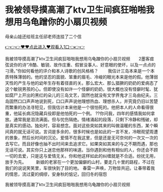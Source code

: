 # 我被领导摸高潮了ktv卫生间疯狂啪啪我想用乌龟蹭你的小扇贝视频
母亲山娃还给班主任邱老师连挂了二个信

<a href="https://github.com/qdmang/dhap/issues/1">👉👉👉♥♥点此进入♥观看入1口👈👉👉</a>

我被领导摸高潮了ktv卫生间疯狂啪啪我想用乌龟蹭你的小扇贝视频　　2墨客痖弦说你的诗“冷酷、敏锐、故作庄重、假冒没事人、好意眼的使坏，以及一点点的刁滑。”你如何看他的评介和本人诗歌的创风格格？
　　我估计三岛本来是一个本质特殊薄弱的。他的坚忍的面貌、笨重的眉毛、冷峻的眼光本来是他的假。他薄弱天性的产生与他的幼年生存有着径直的关。那么宏大、那么猖獗的奶奶的爱病态了这个敏锐男孩的心。但即使没有如许一个怪僻的奶奶，很大概也没有怪僻时髦、犹如腐尸上开出的黑红的朵儿的三岛文艺，固然也就没有文学界鬼才三岛由纪夫。三岛固然口口声声地说到死，口口声声说他理想热血、理想杀人，并究竟仍旧以苦楚而繁重的办法寻短见，但我估计本来他是一个很怕死的。他把本人的人命看得很重，他延长病况隐藏兵役即是他怕死的一个例。
??你问我，四年的感情我如何拿放。通常我是泪流满面。但与忧伤隔绝。情绪涌起的段落，只剩下冷静和残破，却是真实的感动。独处时，容易想念。面对这些突如其来的叫做温暖的东西，某个瞬间真的就无话可说。言词是多余的，很多时候也是如此的一言不发，冷眼观望周遭的景象，然后长时间的沉沦。爱情不在我这里，但是还是无可奈何的一次又一次的去写它。而且好像也抽不出时间来去追求它。如果突如其来的与之不期而遇，那也无话可说。其实你只上迷恋他那样的味道。当你遇到和他有相似的人，你还会不顾一切的去爱，只是这与爱情无关。你和他这样如此的纠缠就是不合适。纷扰无用，放手为先。
　　新娘的老家在一个更加偏僻的山村，要走几十里的路程，不过在我们的说说笑笑里，车很快到了目的地。
春雷一声唤，万物皆共迎。让春带着我的情思，流过夏的绸缪，安身秋的惦记，回归冬的宿怨

我被领导摸高潮了ktv卫生间疯狂啪啪我想用乌龟蹭你的小扇贝视频
